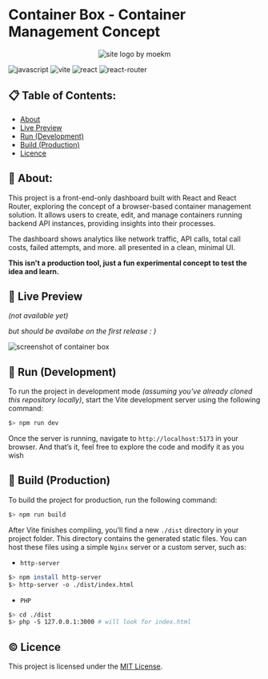 # Container Box - Container Management Concept

<p align="center">
  <img src="https://github.com/user-attachments/assets/b331e005-82b2-4471-b349-28ce5d9b81a4"  alt="site logo by moekm"/>
</p>

![javascript](https://img.shields.io/badge/-Javascript-black?style=for-the-badge&logoColor=323330&logo=javascript&color=F0DB4F)
![vite](https://img.shields.io/badge/-vite-black?style=for-the-badge&logoColor=grey&logo=vite&color=FBC02D)
![react](https://img.shields.io/badge/-react-black?style=for-the-badge&logoColor=323330&logo=react&color=61DBFB)
![react-router](https://img.shields.io/badge/-reactrouter-black?style=for-the-badge&logoColor=000000&logo=reactrouter&color=D0021B)

## 📋 Table of Contents:

- [About](#about)
- [Live Preview](#live-preview)
- [Run (Development)](#run-development)
- [Build (Production)](#build-production)
- [Licence](#licence)

## 🤔 About:

This project is a front-end-only dashboard built with React and React Router, exploring the concept of a browser-based container management solution. It allows users to create, edit, and manage containers running backend API instances, providing insights into their processes.

The dashboard shows analytics like network traffic, API calls, total call costs, failed attempts, and more. all presented in a clean, minimal UI.

**This isn't a production tool, just a fun experimental concept to test the idea and learn.**

## 👀 Live Preview

_(not available yet)_

_but should be availabe on the first release : )_

![screenshot of container box](https://github.com/user-attachments/assets/f195b413-dc36-443a-b2d0-43d5d9f3a67d)

## 🔨 Run (Development)

To run the project in development mode _(assuming you've already cloned this repository locally)_, start the Vite development server using the following command:

```bash
$> npm run dev
```

Once the server is running, navigate to `http://localhost:5173` in your browser.
And that’s it, feel free to explore the code and modify it as you wish

## 🚀 Build (Production)

To build the project for production, run the following command:

```bash
$> npm run build
```

After Vite finishes compiling, you’ll find a new `./dist` directory in your project folder. This directory contains the generated static files. You can host these files using a simple `Nginx` server or a custom server, such as:

- `http-server`

```bash
$> npm install http-server
$> http-server -o ./dist/index.html
```

- `PHP`

```bash
$> cd ./dist
$> php -S 127.0.0.1:3000 # will look for index.html
```

## ©️ Licence

This project is licensed under the [MIT License](http://opensource.org/licenses/MIT).

